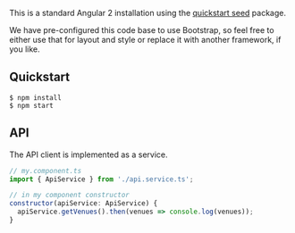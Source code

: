 This is a standard Angular 2 installation using the [quickstart seed](https://github.com/angular/quickstart)
package.

We have pre-configured this code base to use Bootstrap, so feel free to either
use that for layout and style or replace it with another framework, if you like.
## Quickstart

```
$ npm install
$ npm start
```

## API

The API client is implemented as a service.

```javascript
// my.component.ts
import { ApiService } from './api.service.ts';

// in my component constructor
constructor(apiService: ApiService) {
  apiService.getVenues().then(venues => console.log(venues));
}
```
